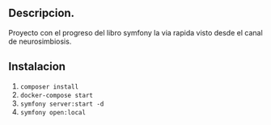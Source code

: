 ## Descripcion.

Proyecto con el progreso del libro symfony la via rapida visto desde el canal de neurosimbiosis.

## Instalacion

1. `composer install`
2. `docker-compose start`
3. `symfony server:start -d`
4. `symfony open:local`
